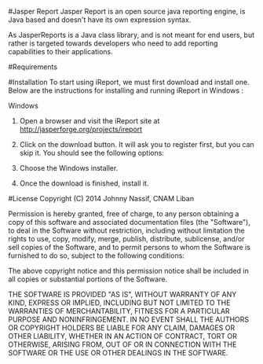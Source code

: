 #Jasper Report 
Jasper Report is an open source java reporting engine, is Java based and doesn't have its own expression syntax.

As JasperReports is a Java class library, and is not meant for end users, but rather is targeted towards developers who need to add reporting capabilities to their applications.

#Requirements

#Installation
To start using iReport, we must first download and install one. Below are the instructions for installing and running iReport in Windows :

Windows
1. Open a browser and visit the iReport site at http://jasperforge.org/projects/ireport

2. Click on the download button. It will ask you to register first, but you can skip it.
You should see the following options:

3. Choose the Windows installer.

4. Once the download is finished, install it.

#License
Copyright (C) 2014 Johnny Nassif, CNAM Liban

Permission is hereby granted, free of charge, to any person obtaining a copy of this software and associated documentation files (the "Software"), to deal in the Software without restriction, including without limitation the rights to use, copy, modify, merge, publish, distribute, sublicense, and/or sell copies of the Software, and to permit persons to whom the Software is furnished to do so, subject to the following conditions:

The above copyright notice and this permission notice shall be included in all copies or substantial portions of the Software.

THE SOFTWARE IS PROVIDED "AS IS", WITHOUT WARRANTY OF ANY KIND, EXPRESS OR IMPLIED, INCLUDING BUT NOT LIMITED TO THE WARRANTIES OF MERCHANTABILITY, FITNESS FOR A PARTICULAR PURPOSE AND NONINFRINGEMENT. IN NO EVENT SHALL THE AUTHORS OR COPYRIGHT HOLDERS BE LIABLE FOR ANY CLAIM, DAMAGES OR OTHER LIABILITY, WHETHER IN AN ACTION OF CONTRACT, TORT OR OTHERWISE, ARISING FROM, OUT OF OR IN CONNECTION WITH THE SOFTWARE OR THE USE OR OTHER DEALINGS IN THE SOFTWARE.

